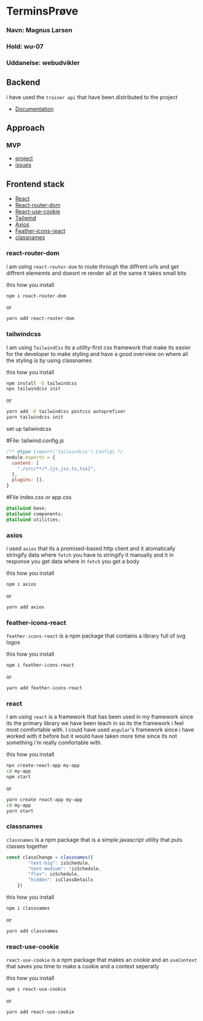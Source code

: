 # TerminsPrøve

### Navn: Magnus Larsen

### Hold: wu-07

### Uddanelse: webudvikler

## Backend

i have used the `trainer api` that have been distributed to the project
- [Documentation](https://github.com/cookieman2002/trainer-api)

## Approach
### MVP

- [project](https://github.com/orgs/rts-cmk-wu07/projects/8)
- [issues](https://github.com/rts-cmk-wu07/wu07-terminsprove-cookieman2002/issues)

## Frontend stack

- [React](#react)
- [React-router-dom](#react-router-dom)
- [React-use-cookie](#react-use-cookie)
- [Tailwind](#tailwindcss)
- [Axios](#axios)
- [Feather-icons-react](#feather-icons-react)
- [classnames](#classnames)



### react-router-dom

i am using `react-router-dom` to route through the diffrent urls and get diffrent elememts and doesnt re render all at the same it takes small bits

this how you install
```bash
npm i react-router-dom
```
or
```bash
yarn add react-router-dom
```

### tailwindcss
I am using `TailwindCss` its a utility-first css framework that make its easier for the developer to make styling and have a good overview on where all the styling is
by using classnames


this how you install
```bash
npm install -D tailwindcss
npx tailwindcss init
```
or
````bash
yarn add -D tailwindcss postcss autoprefixer
yarn tailwindcss init
````

set up tailwindcss

#File: tailwind.config.js
````javascript
/** @type {import('tailwindcss').Config} */
module.exports = {
  content: [
    "./src/**/*.{js,jsx,ts,tsx}",
  ],
  plugins: [],
}
````
#File index.css or app.css
````css
@tailwind base;
@tailwind components;
@tailwind utilities;
````



### axios

i used `axios` that its a promised-based http client and it atomatically stringify data where `fetch` you have to stringify it manually and it in response you get data where in `fetch` you get a body

this how you install

```bash
npm i axios
```
or
```bash
yarn add axios
```
### feather-icons-react

`feather-icons-react` is a npm package that contains a library full of svg logos


this how you install
```bash
npm i feather-icons-react
```
or
```bash
yarn add feather-icons-react
```
### react
I am using `react` is a framework that has been used in my framework since its the primary library we have been teach in so its the framework i feel most comfortable with. I could have used `angular`'s framework since i have worked with it before but it would have taken more time since its not something i'm really comfortable with.

this how you install
```bash
npx create-react-app my-app
cd my-app
npm start
```
or
```bash
yarn create react-app my-app
cd my-app
yarn start

```

### classnames
`classnames` is a npm package that is a simple javascript utility that puts classes together

````js
const classChange = classnames({
        "text-big": isSchedule,
        "text-medium": !isSchedule,
        "flex": isSchedule,
        "hidden": isClassDetails
    })
````

this how you install

```bash
npm i classnames
```
or
```bash
yarn add classnames
```

### react-use-cookie

`react-use-cookie` is a npm package that makes an cookie and an `useContext` that saves you time to make a cookie and a context seperatly

this how you install

```bash
npm i react-use-cookie
```
or
```bash
yarn add react-use-cookie
```